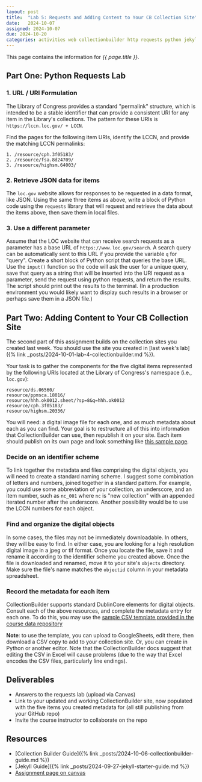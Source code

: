```yaml
---
layout: post
title:  "Lab 5: Requests and Adding Content to Your CB Collection Site"
date:   2024-10-07
assigned: 2024-10-07
due: 2024-10-20
categories: activities web collectionbuilder http requests python jekyll labs
---
```



This page contains the information for *{{ page.title }}*.

## Part One: Python Requests Lab

### 1. URL / URI Formulation

The Library of Congress provides a standard "permalink" structure,
which is intended to be a stable identifier that can provide a consistent
URI for any item in the Library's collections.
The pattern for these URIs is `https://lccn.loc.gov/ + LCCN`.

Find the pages for the following item URIs, identify the LCCN, and provide the matching LCCN permalinks:

```
1. /resource/cph.3f05183/
2. /resource/fsa.8d24709/
3. /resource/highsm.64003/
```

### 2. Retrieve JSON data for items

The `loc.gov` website allows for responses to be requested in a data format, like JSON.
Using the same three items as above, write a block of Python code using the `requests` library that will request and retrieve the data about the items above, then save them in local files.

### 3. Use a different parameter

Assume that the LOC website that can receive search requests as a parameter has a base URL of `https://www.loc.gov/search`.
A search query can be automatically sent to this URL if you provide the variable `q` for "query".
Create a short block of Python script that queries the base URL.
Use the `input()` function so the code will ask the user for a unique query,
save that query as a string that will be inserted into the URI request as a parameter,
send the request using python requests,
and return the results. 
The script should print out the results to the terminal.
(In a production environment you would likely want to display such results in a browser or perhaps save them in a JSON file.)

## Part Two: Adding Content to Your CB Collection Site

The second part of this assignment builds on the collection sites you created last week.
You should use the site you created in [last week's lab]({% link _posts/2024-10-01-lab-4-collectionbuilder.md %}).

Your task is to gather the components for the five digital items represented by
the following URIs located at the Library of Congress's namespace (i.e., `loc.gov`):

```
resource/ds.06560/
resource/ppmsca.18016/
resource/hhh.ok0012.sheet/?sp=8&q=hhh.ok0012
resource/cph.3f05183/
resource/highsm.20336/
```

You will need: a digital image file for each one, and as much metadata about each as you can find. Your goal is to restructure all of this into information
that CollectionBuilder can use, then republish it on your site.
Each item should publish on its own page and look something like [this sample page][sample-item-page].

### Decide on an identifier scheme

To link together the metadata and files comprising the digital objects,
you will need to create a standard naming scheme.
I suggest some combination of letters and numbers, joined together in a standard pattern.
For example, you could use some abbreviation of your collection, an underscore, and an item number, such as `nc_001` where `nc` is "new collection" with an appended iterated number after the underscore.
Another possibility would be to use the LCCN numbers for each object.

### Find and organize the digital objects

In some cases, the files may not be immediately downloadable.
In others, they will be easy to find.
In either case, you are looking for a high resolution digital image
in a jpeg or tif format. Once you locate the file, save it and rename it
according to the identifier scheme you created above.
Once the file is downloaded and renamed, move it to your site's `objects` directory.
Make sure the file's name matches the `objectid` column in your metadata spreadsheet.

### Record the metadata for each item

CollectionBuilder supports standard DublinCore elements for digital objects.
Consult each of the above resources, and complete the metadata entry for each one.
To do this, you may use the [sample CSV template provided in the course data repository][csv-template]

**Note**: to use the template, you can upload to GoogleSheets, edit there, then download a CSV copy to add to your collection site. Or, you can create in Python or another editor. Note that the CollectionBuilder docs suggest that editing the CSV in Excel will cause problems (due to the way that Excel encodes the CSV files, particularly line endings).

## Deliverables

* Answers to the requests lab (upload via Canvas)
* Link to your updated and working CollectionBuilder site,
  now populated with the five items you created metadata for
  (all still publishing from your GitHub repo)
* Invite the course instructor to collaborate on the repo

## Resources

* [Collection Builder Guide]({% link _posts/2024-10-06-collectionbuilder-guide.md %})
* [Jekyll Guide]({% link _posts/2024-09-27-jekyll-starter-guide.md %})
* [Assignment page on canvas][canvas-link]

[canvas-link]: https://umich.instructure.com/courses/698670/assignments/2515067
[csv-template]: https://github.com/morskyjezek/si676-2024-data/blob/main/cb-metadata-template.csv
[sample-item-page]: https://morskyjezek.github.io/cb-test-turbo-octo-sniffle/items/nc_047.html